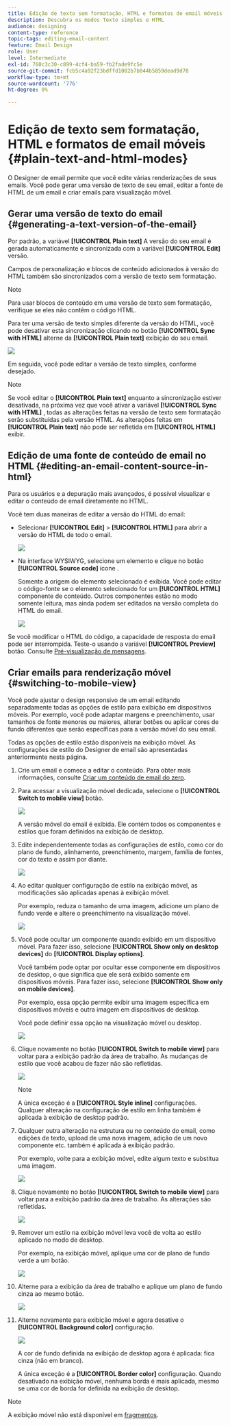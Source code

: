 ```yaml
---
title: Edição de texto sem formatação, HTML e formatos de email móveis
description: Descubra os modos Texto simples e HTML
audience: designing
content-type: reference
topic-tags: editing-email-content
feature: Email Design
role: User
level: Intermediate
exl-id: 760c3c30-c899-4cf4-ba59-fb2fade9fc5e
source-git-commit: fcb5c4a92f23bdffd1082b7b044b5859dead9d70
workflow-type: tm+mt
source-wordcount: '776'
ht-degree: 0%

---
```


# Edição de texto sem formatação, HTML e formatos de email móveis {#plain-text-and-html-modes}

O Designer de email permite que você edite várias renderizações de seus emails. Você pode gerar uma versão de texto de seu email, editar a fonte de HTML de um email e criar emails para visualização móvel.

## Gerar uma versão de texto do email {#generating-a-text-version-of-the-email}

Por padrão, a variável **[!UICONTROL Plain text]** A versão do seu email é gerada automaticamente e sincronizada com a variável **[!UICONTROL Edit]** versão.

Campos de personalização e blocos de conteúdo adicionados à versão do HTML também são sincronizados com a versão de texto sem formatação.

>[!NOTE]
>
>Para usar blocos de conteúdo em uma versão de texto sem formatação, verifique se eles não contêm o código HTML.

Para ter uma versão de texto simples diferente da versão do HTML, você pode desativar esta sincronização clicando no botão **[!UICONTROL Sync with HTML]** alterne da **[!UICONTROL Plain text]** exibição do seu email.

![](assets/email_designer_textversion.png)

Em seguida, você pode editar a versão de texto simples, conforme desejado.

>[!NOTE]
>
>Se você editar o **[!UICONTROL Plain text]** enquanto a sincronização estiver desativada, na próxima vez que você ativar a variável **[!UICONTROL Sync with HTML]** , todas as alterações feitas na versão de texto sem formatação serão substituídas pela versão HTML. As alterações feitas em **[!UICONTROL Plain text]** não pode ser refletida em **[!UICONTROL HTML]** exibir.

## Edição de uma fonte de conteúdo de email no HTML {#editing-an-email-content-source-in-html}

Para os usuários e a depuração mais avançados, é possível visualizar e editar o conteúdo de email diretamente no HTML.

Você tem duas maneiras de editar a versão do HTML do email:

* Selecionar **[!UICONTROL Edit]** > **[!UICONTROL HTML]** para abrir a versão do HTML de todo o email.

   ![](assets/email_designer_html1.png)

* Na interface WYSIWYG, selecione um elemento e clique no botão **[!UICONTROL Source code]** ícone .

   Somente a origem do elemento selecionado é exibida. Você pode editar o código-fonte se o elemento selecionado for um **[!UICONTROL HTML]** componente de conteúdo. Outros componentes estão no modo somente leitura, mas ainda podem ser editados na versão completa do HTML do email.

   ![](assets/email_designer_html2.png)

Se você modificar o HTML do código, a capacidade de resposta do email pode ser interrompida. Teste-o usando a variável **[!UICONTROL Preview]** botão. Consulte [Pré-visualização de mensagens](../../sending/using/previewing-messages.md).

## Criar emails para renderização móvel {#switching-to-mobile-view}

Você pode ajustar o design responsivo de um email editando separadamente todas as opções de estilo para exibição em dispositivos móveis. Por exemplo, você pode adaptar margens e preenchimento, usar tamanhos de fonte menores ou maiores, alterar botões ou aplicar cores de fundo diferentes que serão específicas para a versão móvel do seu email.

Todas as opções de estilo estão disponíveis na exibição móvel. As configurações de estilo do Designer de email são apresentadas anteriormente nesta página.

1. Crie um email e comece a editar o conteúdo. Para obter mais informações, consulte [Criar um conteúdo de email do zero](../../designing/using/designing-from-scratch.md#designing-an-email-content-from-scratch).
1. Para acessar a visualização móvel dedicada, selecione o **[!UICONTROL Switch to mobile view]** botão.

   ![](assets/email_designer_mobile_view_switch.png)

   A versão móvel do email é exibida. Ele contém todos os componentes e estilos que foram definidos na exibição de desktop.

1. Edite independentemente todas as configurações de estilo, como cor do plano de fundo, alinhamento, preenchimento, margem, família de fontes, cor do texto e assim por diante.

   ![](assets/email_designer_mobile_view.png)

1. Ao editar qualquer configuração de estilo na exibição móvel, as modificações são aplicadas apenas à exibição móvel.

   Por exemplo, reduza o tamanho de uma imagem, adicione um plano de fundo verde e altere o preenchimento na visualização móvel.

   ![](assets/email_designer_mobile_view_change.png)

1. Você pode ocultar um componente quando exibido em um dispositivo móvel. Para fazer isso, selecione **[!UICONTROL Show only on desktop devices]** do **[!UICONTROL Display options]**.

   Você também pode optar por ocultar esse componente em dispositivos de desktop, o que significa que ele será exibido somente em dispositivos móveis. Para fazer isso, selecione **[!UICONTROL Show only on mobile devices]**.

   Por exemplo, essa opção permite exibir uma imagem específica em dispositivos móveis e outra imagem em dispositivos de desktop.

   Você pode definir essa opção na visualização móvel ou desktop.

   ![](assets/email_designer_mobile_hide.png)

1. Clique novamente no botão **[!UICONTROL Switch to mobile view]** para voltar para a exibição padrão da área de trabalho. As mudanças de estilo que você acabou de fazer não são refletidas.

   ![](assets/email_designer_mobile_view_desktop_no-change.png)

   >[!NOTE]
   >
   >A única exceção é a **[!UICONTROL Style inline]** configurações. Qualquer alteração na configuração de estilo em linha também é aplicada à exibição de desktop padrão.

1. Qualquer outra alteração na estrutura ou no conteúdo do email, como edições de texto, upload de uma nova imagem, adição de um novo componente etc. também é aplicada à exibição padrão.

   Por exemplo, volte para a exibição móvel, edite algum texto e substitua uma imagem.

   ![](assets/email_designer_mobile_view_change_content.png)

1. Clique novamente no botão **[!UICONTROL Switch to mobile view]** para voltar para a exibição padrão da área de trabalho. As alterações são refletidas.

   ![](assets/email_designer_mobile_view_desktop_content-change.png)

1. Remover um estilo na exibição móvel leva você de volta ao estilo aplicado no modo de desktop.

   Por exemplo, na exibição móvel, aplique uma cor de plano de fundo verde a um botão.

   ![](assets/email_designer_mobile_view_background_mobile.png)

1. Alterne para a exibição da área de trabalho e aplique um plano de fundo cinza ao mesmo botão.

   ![](assets/email_designer_mobile_view_background_desktop.png)

1. Alterne novamente para exibição móvel e agora desative o **[!UICONTROL Background color]** configuração.

   ![](assets/email_designer_mobile_view_background_mobile_disabled.png)

   A cor de fundo definida na exibição de desktop agora é aplicada: fica cinza (não em branco).

   A única exceção é a **[!UICONTROL Border color]** configuração. Quando desativado na exibição móvel, nenhuma borda é mais aplicada, mesmo se uma cor de borda for definida na exibição de desktop.

>[!NOTE]
>
>A exibição móvel não está disponível em [fragmentos](../../designing/using/using-reusable-content.md#about-fragments).
